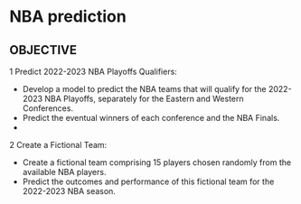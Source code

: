 # NBA prediction
## OBJECTIVE
1 Predict 2022-2023 NBA Playoffs Qualifiers:
- Develop a model to predict the NBA teams that will qualify for the 2022-2023 NBA Playoffs, separately for the Eastern and Western Conferences.
- Predict the eventual winners of each conference and the NBA Finals.
- 
2 Create a Fictional Team:
- Create a fictional team comprising 15 players chosen randomly from the available NBA players.
- Predict the outcomes and performance of this fictional team for the 2022-2023 NBA season.
